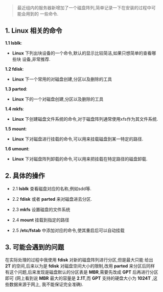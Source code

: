 
<!--more-->

> 最近组内的服务器新增加了一个磁盘阵列,简单记录一下在安装的过程中可能会用到的
一些命令.

## 1. **Linux** 相关的命令

**1.1 lsblk**:

- **Linux** 下列出块设备的一个命令,默认的显示比较简洁,如果只想简单的查看哪些块
设备,非常推荐.

**1.2 fdisk**:

- **Linux** 下一个常用的对磁盘创建,分区以及删除的工具

**1.3 parted**:

- **Linux** 下的一个对磁盘创建,分区以及删除的工具

**1.4 mkfs**:

- **Linux** 下创建磁盘文件系统的命令,对于磁盘阵列通常使用xfs作为其文件系统.

**1.5 mount**:

- **Linux** 下对磁盘进行挂载的命令,可以用来挂载磁盘到某一特定的路径.

**1.6 umount**:

- **Linux** 下对磁盘阵列卸载的命令,可以用来把挂载在特定路径的磁盘卸载.

## 2. 具体的操作
- 2.1 **lsblk** 查看磁盘对应的名称,例如sdd等.

- 2.2 **fdisk** 或者 **parted** 来对磁盘进去分区.

- 2.3 **mkfs** 设置磁盘的文件系统

- 2.4 **mount** 挂载到指定的路径

- 2.5 **/etc/fstab** 中添加对应的命令,使其重启后可以自动挂载

## 3. 可能会遇到的问题
在实际处理的过程中我使用 **fdisk** 对新的磁盘阵列进行分区,但是最大只能
给出 **2T** 的空间,后来以为是 **fdisk** 对磁盘空间大小的限制,改用 **parted** 来分区后同样
有这个问题,后来发现是磁盘默认的分区表是 **MBR**,需要先改成 **GPT** 后再进行分区即可
(网上看到说 **MBR** 最大的容量是 **2.1T**,而 **GPT** 支持的硬盘大小为 **1024T** ,这些数据来源于网上,
我不能保证完全准确).


